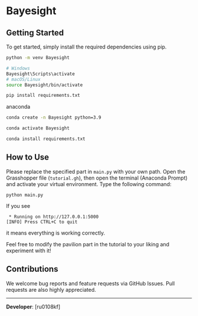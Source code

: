 # Bayesight

## Getting Started

To get started, simply install the required dependencies using pip.

```bash
python -m venv Bayesight

# Windows
Bayesight\Scripts\activate
# macOS/Linux
source Bayesight/bin/activate

pip install requirements.txt
```

anaconda

```bash
conda create -n Bayesight python=3.9

conda activate Bayesight

conda install requirements.txt
```

## How to Use
Please replace the specified part in `main.py` with your own path.
Open the Grasshopper file (`tutorial.gh`), then open the terminal (Anaconda Prompt) and activate your virtual environment.
Type the following command:

```
python main.py
```

If you see

```
 * Running on http://127.0.0.1:5000
[INFO] Press CTRL+C to quit
```

it means everything is working correctly.

Feel free to modify the pavilion part in the tutorial to your liking and experiment with it!

## Contributions

We welcome bug reports and feature requests via GitHub Issues. Pull requests are also highly appreciated.

-----

**Developer**: [ru0108kf]
